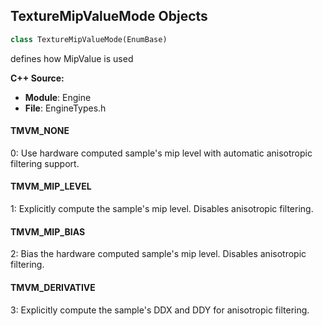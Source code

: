 ## TextureMipValueMode Objects

```python
class TextureMipValueMode(EnumBase)
```

defines how MipValue is used

**C++ Source:**

- **Module**: Engine
- **File**: EngineTypes.h

<a id="unreal.TextureMipValueMode.TMVM_NONE"></a>

#### TMVM_NONE

0: Use hardware computed sample's mip level with automatic anisotropic filtering support.

<a id="unreal.TextureMipValueMode.TMVM_MIP_LEVEL"></a>

#### TMVM_MIP_LEVEL

1: Explicitly compute the sample's mip level. Disables anisotropic filtering.

<a id="unreal.TextureMipValueMode.TMVM_MIP_BIAS"></a>

#### TMVM_MIP_BIAS

2: Bias the hardware computed sample's mip level. Disables anisotropic filtering.

<a id="unreal.TextureMipValueMode.TMVM_DERIVATIVE"></a>

#### TMVM_DERIVATIVE

3: Explicitly compute the sample's DDX and DDY for anisotropic filtering.

<a id="unreal.SamplerSourceMode"></a>